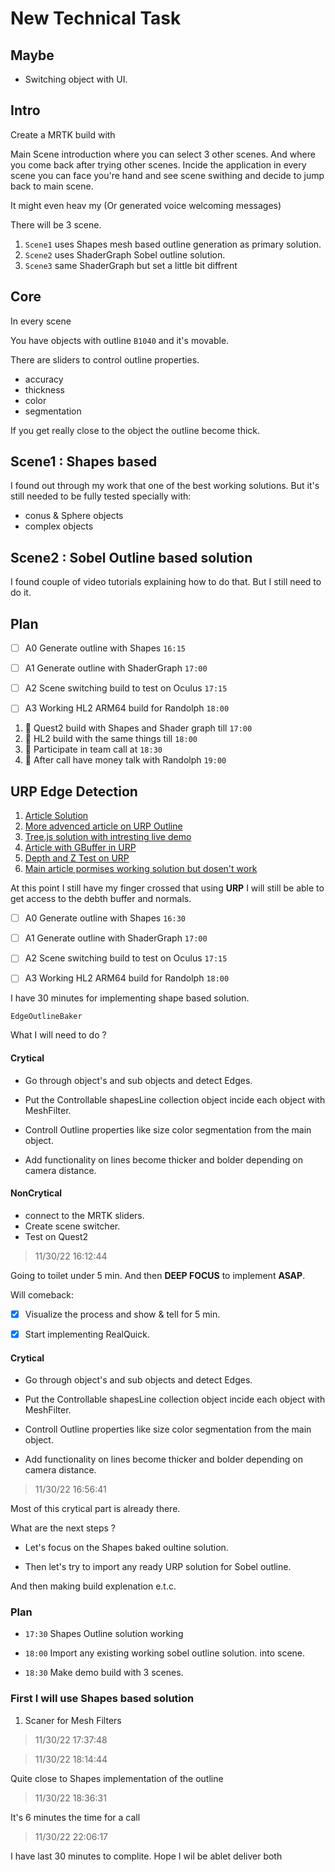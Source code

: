 # New Technical Task

## Maybe

- Switching object with UI.

## Intro

Create a MRTK build with 

Main Scene introduction where you can select 3 other scenes. And where you come back after trying other scenes. Incide the application in every scene you can face you're hand and see scene swithing and decide to jump back to main scene. 

It might even heav my (Or generated voice welcoming messages)

There will be 3 scene. 

1. `Scene1` uses Shapes mesh based outline generation as primary solution.
2. `Scene2` uses ShaderGraph Sobel outline solution.
3. `Scene3` same ShaderGraph but set a little bit diffrent

## Core

In every scene 

You have objects with outline `B1040` and it's movable.


There are sliders to control outline properties.

- accuracy
- thickness
- color 
- segmentation


If you get really close to the object the outline become thick.

## Scene1 : Shapes based

I found out through my work that one of the best working solutions.
But it's still needed to be fully tested specially with:

- conus & Sphere objects
- complex objects

## Scene2 : Sobel Outline based solution

I found couple of video tutorials explaining how to do that. But I still need to do it.


## Plan

- [ ] A0 Generate outline with Shapes `16:15`

- [ ] A1 Generate outline with ShaderGraph `17:00`

- [ ] A2 Scene switching build to test on Oculus `17:15`

- [ ] A3 Working HL2 ARM64 build for Randolph `18:00`


1. 🐸 Quest2 build with Shapes and Shader graph till `17:00`
2. 🐸 HL2 build with the same things till `18:00`
3. 🐸 Participate in team call at `18:30`
4. 🐸 After call have money talk with Randolph `19:00`


## URP Edge Detection

1. [Article Solution](https://alexanderameye.github.io/notes/edge-detection-outlines/)
2. [More advenced article on URP Outline](https://kyriota.com/2022/08/02/Unity_Pixelated_Art_Style_In_URP/)
3. [Tree.js solution with intresting live demo](https://omar-shehata.medium.com/how-to-render-outlines-in-webgl-8253c14724f9)
4. [Article with GBuffer in URP](https://kyriota.com/2022/08/02/Unity_Pixelated_Art_Style_In_URP/)
5. [ Depth and Z Test on URP](https://www.cyanilux.com/tutorials/depth/)
6. [ Main article pormises working solution but dosen't work](https://alexanderameye.github.io/notes/edge-detection-outlines/)


At this point I still have my finger crossed that using **URP** I will still be able to get access to the debth buffer and normals.


- [ ] A0 Generate outline with Shapes `16:30`

- [ ] A1 Generate outline with ShaderGraph `17:00`

- [ ] A2 Scene switching build to test on Oculus `17:15`

- [ ] A3 Working HL2 ARM64 build for Randolph `18:00`

I have 30 minutes for implementing shape based solution. 

`EdgeOutlineBaker`


What I will need to do ?

#### Crytical

- Go through object's and sub objects and detect Edges.

- Put the Controllable shapesLine collection object incide each object with MeshFilter.

- Controll Outline properties like size color segmentation from the main object.

- Add functionality on lines become thicker and bolder depending on camera distance.

#### NonCrytical 


- connect to the MRTK sliders.
- Create scene switcher. 
- Test on Quest2 



> 11/30/22 16:12:44

Going to toilet under 5 min. And then **DEEP FOCUS** to implement **ASAP**.

Will comeback:

- [x] Visualize the process and show & tell for 5 min.
- [x] Start implementing RealQuick.



#### Crytical

- Go through object's and sub objects and detect Edges.

- Put the Controllable shapesLine collection object incide each object with MeshFilter.

- Controll Outline properties like size color segmentation from the main object.

- Add functionality on lines become thicker and bolder depending on camera distance.


> 11/30/22 16:56:41

Most of this crytical part is already there.

What are the next steps ?

- Let's focus on the Shapes baked oultine solution.

- Then let's try to import any ready URP solution for Sobel outline.

And then making build explenation e.t.c.



### Plan

- `17:30` Shapes Outline solution working
- `18:00` Import any existing working sobel outline solution. into scene.

- `18:30` Make demo build with 3 scenes.

### First I will use Shapes based solution


1. Scaner for Mesh Filters


> 11/30/22 17:37:48



> 11/30/22 18:14:44

Quite close to Shapes implementation of the outline


> 11/30/22 18:36:31

It's 6 minutes the time for a call



> 11/30/22 22:06:17

I have last 30 minutes to complite.
Hope I wil be ablet  deliver both
